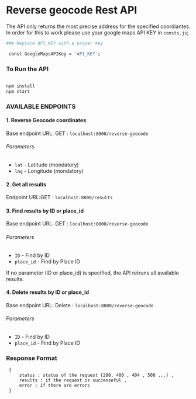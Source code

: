 # Reverse geocode Rest API

The API only returns the most precise address for the specified coordiantes.
In order for this to work please use your google maps API KEY in `consts.js`;
``` sh
### Replace API_KEY with a proper key

 const GoogleMapsAPIKey = 'API_KEY';

```
### To Run the API

``` sh

npm install
npm start

```

### AVAILABLE ENDPOINTS

#### 1. Reverse Geocode coordinates

Base endpoint URL: GET : `localhost:8000/reverse-geocode`

###### Parameters

* `lat` - Latitude (mondatory)
* `lng` - Longitude (mondatory)


#### 2. Get all results

   Endpoint URL:GET : `localhost:8000/results`


#### 3. Find results by ID or place_id

Base endpoint URL: GET :  `localhost:8000/reverse-geocode`

###### Parameters

* `ID` - Find by ID 
* `place_id` - Find by Place ID 

If no parameter (ID or place_id) is specified, the API retruns all available results.



#### 4. Delete results by ID or place_id

Base endpoint URL: Delete :  `localhost:8000/reverse-geocode`

###### Parameters


* `ID` - Find by ID 
* `place_id` - Find by Place ID 


### Response Format

```
 {
     status : status of the request {200, 400 , 404 , 500 ...} ,
     results : if the request is successeful , 
     error : if there are errors
 }
```